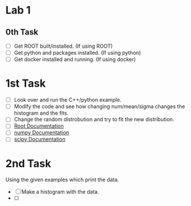 # Lab 1

## 0th Task

-   [ ] Get ROOT built/installed. (If using ROOT)
-   [ ] Get python and packages installed. (If using python)
-   [ ] Get docker installed and running. (If using docker)

# 1st Task

-   [ ] Look over and run the C++/python example.
-   [ ] Modify the code and see how changing num/mean/sigma changes the histogram and the fits.
-   [ ] Change the random distrobution and try to fit the new distribution. 
-   [ ] [Root Documentation](https://root.cern.ch/doc/master/classTRandom.html)
-   [ ] [numpy Documentation](https://docs.scipy.org/doc/numpy-1.14.0/reference/routines.random.html)
-   [ ] [scipy Documentation](https://docs.scipy.org/doc/scipy/reference/stats.html)

# 2nd Task

Using the given examples which print the data.

-   [ ] Make a histogram with the data.
-   [ ] 


